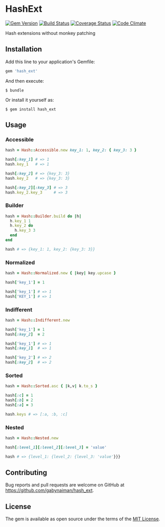 # HashExt

[![Gem Version](https://badge.fury.io/rb/hash_ext.svg)](https://rubygems.org/gems/hash_ext)
[![Build Status](https://travis-ci.org/gabynaiman/hash_ext.svg?branch=master)](https://travis-ci.org/gabynaiman/hash_ext)
[![Coverage Status](https://coveralls.io/repos/gabynaiman/hash_ext/badge.svg?branch=master)](https://coveralls.io/r/gabynaiman/hash_ext?branch=master)
[![Code Climate](https://codeclimate.com/github/gabynaiman/hash_ext.svg)](https://codeclimate.com/github/gabynaiman/hash_ext)

Hash extensions without monkey patching

## Installation

Add this line to your application's Gemfile:

```ruby
gem 'hash_ext'
```

And then execute:

    $ bundle

Or install it yourself as:

    $ gem install hash_ext

## Usage

### Accessible

```ruby
hash = Hash::Accessible.new key_1: 1, key_2: { key_3: 3 }

hash[:key_1] # => 1
hash.key_1   # => 1

hash[:key_2] # => {key_3: 3}
hash.key_2   # => {key_3: 3}

hash[:key_2][:key_3] # => 3
hash.key_2.key_3     # => 3 
```

### Builder

```ruby
hash = Hash::Builder.build do |h|
  h.key_1 1
  h.key_2 do
    h.key_3 3
  end
end

hash # => {key_1: 1, key_2: {key_3: 3}}
```

### Normalized

```ruby
hash = Hash::Normalized.new { |key| key.upcase }

hash['key_1'] = 1

hash['key_1'] # => 1
hash['KEY_1'] # => 1
```

### Indifferent

```ruby
hash = Hash::Indifferent.new

hash['key_1'] = 1
hash[:key_2]  = 2

hash['key_1'] # => 1
hash[:key_1]  # => 1

hash['key_2'] # => 2
hash[:key_2]  # => 2
```

### Sorted

```ruby
hash = Hash::Sorted.asc { |k,v| k.to_s }

hash[:c] = 1
hash[:b] = 2
hash[:a] = 3

hash.keys # => [:a, :b, :c]
```

### Nested
```ruby
hash = Hash::Nested.new

hash[:level_1][:level_2][:level_3] = 'value'

hash # => {level_1: {level_2: {level_3: 'value'}}}
```

## Contributing

Bug reports and pull requests are welcome on GitHub at https://github.com/gabynaiman/hash_ext.


## License

The gem is available as open source under the terms of the [MIT License](http://opensource.org/licenses/MIT).

